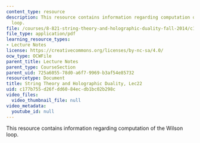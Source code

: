 ```yaml
---
content_type: resource
description: This resource contains information regarding computation of the Wilson
  loop.
file: /courses/8-821-string-theory-and-holographic-duality-fall-2014/c177b755d26fdd6084ecdb1bc02b298c_MIT8_821S15_Lec22.pdf
file_type: application/pdf
learning_resource_types:
- Lecture Notes
license: https://creativecommons.org/licenses/by-nc-sa/4.0/
ocw_type: OCWFile
parent_title: Lecture Notes
parent_type: CourseSection
parent_uid: 725a6055-78d0-a6f7-9969-b3af54e85732
resourcetype: Document
title: String Theory and Holographic Duality, Lec22
uid: c177b755-d26f-dd60-84ec-db1bc02b298c
video_files:
  video_thumbnail_file: null
video_metadata:
  youtube_id: null
---
```

This resource contains information regarding computation of the Wilson loop.